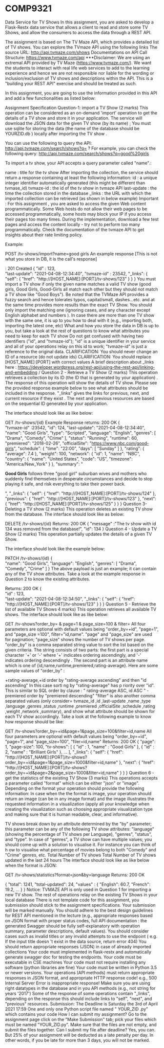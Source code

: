 # COMP9321
Data Service for TV Shows
In this assignment, you are asked to develop a Flask-Restx data service that allows a client to read and store some TV Shows, and allow the consumers to access the data through a REST API.

The assignment is based on The TV Maze API, which provides a detailed list of TV shows. You can explore the TVmaze API using the following links
The source URL: http://api.tvmaze.com/shows
Documentations on API Call Structure: https://www.tvmaze.com/api
***Disclaimer: We are using an extremal API provided by TV Maze (https://www.tvmaze.com/). We want the students to interact with real life web services to add to the learning experience and hence we are not responsible nor liable for the wording or inclusion/exclusion of TV shows and descriptions within the API. This is a "building your REST API" exercise and should be treated as such.

In this assignment, you are going to use the information provided in this API and add a few functionalities as listed below:

Assignment Specification
Question-1: import a TV Show (2 marks)
This operation can be considered as an on-demand 'import' operation to get the details of a TV show and store it in your application. The service will download the JSON data for the given TV show (by its name) ; You must use sqlite for storing the data (the name of the database should be YOURZID.db ) locally after importing the TV show .

You can use the following to query the API: http://api.tvmaze.com/search/shows?q= ?
For example, you can check the following query: http://api.tvmaze.com/search/shows?q=good%20girls

To import a tv show, your API accepts a query parameter called "name".:

name : title for the tv show
After importing the collection, the service should return a response containing at least the following information:
id : a unique integer identifier automatically generated (this might be different than tvmase_id)
tvmaze-id : the id of the tv show in tvmaze API
last-update : the time the collection stored in the database
_links : the URL with which the imported collection can be retrieved (as shown in below example)
Important : For this assignment , you are asked to access the given Web content programmatically. Some Web hosts do not allow their web pages to be accessed programmatically, some hosts may block your IP if you access their pages too many times. During the implementation, download a few test pages and access the content locally - try not to perform too many programmatically. Check the documentation of the tvmaze API to get insights about their rate limiting policy.

Example:

POST /tv-shows/import?name=good girls
An example response [This is not what you store in DB, it is the call's response]

: 201 Created
{ 
    "id" : 123,  
    "last-update": "2021-04-08-12:34:40",
    "tvmaze-id" : 23542,
    "_links": {
        "self": {
          "href": "http://[HOST_NAME]:[PORT]/tv-shows/123"
        }
    } 
}
You must import a TV show if only the given name matches a valid TV show (good girls, Good Girls, Good-Girls all match each other but they should not match a TV show like "Good Boys"). Be noted that the TVMaze API provides a fuzzy search and hence tolerates typos, capital/small, dashes...etc. and at the same time provides more results than the exact TV Show. You should only import the matching one (ignoring cases, and any character except English alphabet and numbers ). In case there are more than one TV show with the same one, it is up to you how to deal with it (e.g., importing both, importing the latest one, etc)
What and how you store the data in DB is up to you, but take a look at the rest of questions to know what attributes you need to keep for each TV show
Do not get confused with having two identifiers ("id", and "tvmaze-id"); "id" is a unique identifier in your service and all of your operations relay on this id to work; "tvmaze-id" is just a reference to the original data.
CLARIFICATION: You should never change an ID of a resource (do not update ids)
CLARIFICATION: You should replace [HOST_NAME]:[PORT] with correct values
A brief description about _links here : https://developer.wordpress.org/rest-api/using-the-rest-api/linking-and-embedding / <u></u>
Question 2 - Retrieve a TV Show (2 marks)
This operation retrieves a collection by its ID (the ID that is generated by your application) . The response of this operation will show the details of TV show. Please see the provided response example below to see what attributes should be included in the response. "_links" gives the links for previous, next, and current resource if they exist . The next and previous resources are based on the sequential ID generated by your application.

The interface should look like as like below:

GET /tv-shows/{id}
Example Response returns: 200 OK
{  
   "tvmaze-id" :23542,
   "id": 124,
   "last-update": "2021-04-08-12:34:40",
   "name": "Good Girls",
   "type": "Scripted",
   "language": "English",
   "genres": [
        "Drama",
        "Comedy",
        "Crime"
    ],
    "status": "Running",
    "runtime": 60,
    "premiered": "2018-02-26",
    "officialSite": "https://www.nbc.com/good-girls",
    "schedule": {
        "time": "22:00",
        "days": [
          "Sunday"
        ]
     },
     "rating": {
        "average": 7.4
      },
      "weight": 100,
      "network": {
        "id": 1,
        "name": "NBC",
        "country": {
          "name": "United States",
          "code": "US",
          "timezone": "America/New_York"
        }
      },
      "summary": "<p><b>Good Girls</b> follows three \"good girl\" suburban wives and mothers who suddenly find themselves in desperate circumstances and decide to stop playing it safe, and risk everything to take their power back.</p>",
      "_links": {
        "self": {
          "href": "http://[HOST_NAME]:[PORT]/tv-shows/124"
        },
        "previous": {
          "href": "http://[HOST_NAME]:[PORT]/tv-shows/123"
        },
        "next": {
          "href": "http://[HOST_NAME]:[PORT]/tv-shows/125"
        }
      } 
}
Question 3- Deleting a TV show (2 marks)
This operation deletes an existing TV show from the database. The interface should look like as below:

DELETE /tv-shows/{id}
Returns: 200 OK
{ 
    "message" :"The tv show with id 134 was removed from the database!",
    "id": 134
}
Question 4 - Update a TV Show (2 marks)
This operation partially updates the details of a given TV Show.

The interface should look like the example below:

PATCH /tv-shows/{id}
{  
   "name": "Good Girls",
   "language": "English",
   "genres": [
        "Drama",
        "Comedy",
        "Crime"
    ]
}
The above payload is just an example; it can contain any of the TV show attributes. Take a look at the example response in Question 2 to know the existing attributes.


Returns: 200 OK
{  
    "id" : 123,  
    "last-update": "2021-04-08-12:34:50",
    "_links": {
        "self": {
          "href": "http://[HOST_NAME]:[PORT]/tv-shows/123"
        }
    }
}
Question 5 - Retrieve the list of available TV Shows 4 marks)
This operation retrieves all available TV shows. The interface should look like as like below:

GET /tv-shows?order_by=<CSV-FORMATED-VALUE> & page=1 & page_size=100 & filter=<CSV-FORMATED-VALUE>
All four parameters are optional with default values being "order_by=+id", "page=1", and "page_size =100", filter="id,name". "page" and "page_size" are used for pagination; "page_size" shows the number of TV shows per page. "order_by" is a comma separated string value to sort the list based on the given criteria. The string consists of two parts: the first part is a special character '+' or '-' where '+' indicates ordering ascendingly, and '-' indicates ordering descendingly . The second part is an attribute name which is one of {id,name,runtime,premiered,rating-average}. Here are some sample values of "order_by" :

+rating-average,+id
order by "rating-average ascending" and then "id ascending"
In this case sorti ng by "rating-average" has p riority over "id". This is similar to SQL order by clause :
" rating-average ASC, id ASC "
-premiered	order by "premiered descending"
"filter" is also another comma separated values (only consider= tvmaze_id ,id ,last-update ,name ,type ,language ,genres ,status ,runtime ,premiered ,officialSite ,schedule ,rating ,weight ,network ,summary), and show what attribute should be shown for each TV show accordingly. Take a look at the following example to know how response should be like:

GET /tv-shows?order_by=+id&page=1&page_size=100&filter=id,name
All four parameters are optional with default values being "order_by=+id", "page=1", and "page_size=100", "filer=id,name"
Returns: 200 OK
{
    "page": 1,
    "page-size": 100,
    "tv-shows": [ 
           { 
            "id" : 1,
            "name" : "Good Girls"
            },
           { 
            "id" : 2,
            "name" : "Brilliant Girls"
           },
           ...
        ],
    "_links": {
        "self": {
          "href": "http://[HOST_NAME]:[PORT]/tv-shows?order_by=+id&page=1&page_size=1000&filter=id,name"
        },
        "next": {
          "href": "http://[HOST_NAME]:[PORT]/tv-shows?order_by=+id&page=2&page_size=1000&filter=id,name"
        }
      }
}
Question 6 - get the statistics of the existing TV Show (3 marks)
This operations accepts a parameter called "format" which can be either "json" or "image". Depending on the format your operation should provide the following information: In case when the the format is image, your operation should return an image (can be in any image format) and the image illustrates the requested information in a visualization (apply all your knowledge when creating the visualization such as choosing appropriate visualization type and making sure that it is human readable, clear, and informative).

TV shows break down by an attribute determined by the "by" parameter; this parameter can be any of the following TV show attributes: "language" (showing the percentage of TV shows per Language), "genres", "status", and "type". In case of "genres", a TV show can have multiple values; you should come up with a solution to visualise it. For instance you can think of h ow to visualise what percentage of movies belong to both "Comedy" and "Crime" genres, etc.
Total Number of TV shows
Total Number of TV shows updated in the last 24 hours
The interface should look like as like below when the format is JSON:

GET /tv-shows/statistics?format=json&by=language
Returns: 200 OK

{ 
   "total": 1241,
   "total-updated": 24,
   "values" : { "English": 60.7, "French": 19.2, ... } 
}
Notice:
TVMAZE API is only used in Question 1 for importing a new TV show. The rest of operations relay on the existing TV Shows in your local database
There is not template code for this assignment, you submission should stick to the assignment specifications.
Your submission will be marked manually.
You should adhere to the best design guidelines for REST API mentioned in the lecture (e.g., appropriate responses based on JSON format with proper status codes, full API documentation : the generated Swagger should be fully self-explanatory with operation summary, parameter descriptions, default values).
You should consider cases such as invalid titles or any invalid attempts to use the endpoint ( e.g. If the input title doesn 't exist in the data source, return error 404)
You should return appropriate responses (JSON) in case of already imported collections
Your code must implemented in flask-restx and automatically generate swagger doc for testing the endpoints.
Your code must be executable in CSE machines
Your code must not require installing any software (python libraries are fine)
Your code must be written in Python 3.5 or newer versions.
Your operations (API methods) must return appropriate responses in JSON format, and appropriate HTTP response code! e.g., 500 Internal Server Error is inappropriate response!
Make sure you are using right datatypes in the database and in you API methods (e.g., not string for years '2017')
Some of the response of some operations contain "_links", depending on the response this should include links to "self", "next", and "previous" resources.
Submission:
The Deadline is Saturday the 3rd of April 2021 17:59
One and only one Python script file named " YOUR_ZID .py" which contains your code
How I can submit my assignment?
Go to the assignment page click on the "Make Submission" tab; pick your files which must be named "YOUR_ZID.py". Make sure that the files are not empty, and submit the files together.
Can I submit my file after deadline?
Yes, you can. But 25% of your assignment will be deducted as a late penalty per day. In other words, if you be late for more than 3 days, you will not be marked.
